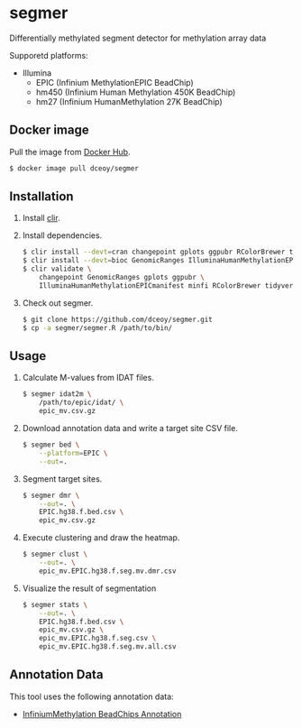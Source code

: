 segmer
======

Differentially methylated segment detector for methylation array data

Supporetd platforms:

- Illumina
  - EPIC (Infinium MethylationEPIC BeadChip)
  - hm450 (Infinium Human Methylation 450K BeadChip)
  - hm27 (Infinium HumanMethylation 27K BeadChip)

Docker image
------------

Pull the image from [Docker Hub](https://hub.docker.com/r/dceoy/segmer/).

```sh
$ docker image pull dceoy/segmer
```

Installation
------------

1.  Install [clir](https://github.com/dceoy/clir).

2.  Install dependencies.

    ```sh
    $ clir install --devt=cran changepoint gplots ggpubr RColorBrewer tidyverse
    $ clir install --devt=bioc GenomicRanges IlluminaHumanMethylationEPICmanifest minfi
    $ clir validate \
        changepoint GenomicRanges gplots ggpubr \
        IlluminaHumanMethylationEPICmanifest minfi RColorBrewer tidyverse
    ```

3.  Check out segmer.

    ```sh
    $ git clone https://github.com/dceoy/segmer.git
    $ cp -a segmer/segmer.R /path/to/bin/
    ```

Usage
-----

1.  Calculate M-values from IDAT files.

    ```sh
    $ segmer idat2m \
        /path/to/epic/idat/ \
        epic_mv.csv.gz
    ```

2.  Download annotation data and write a target site CSV file.

    ```sh
    $ segmer bed \
        --platform=EPIC \
        --out=.
    ```

3.  Segment target sites.

    ```sh
    $ segmer dmr \
        --out=. \
        EPIC.hg38.f.bed.csv \
        epic_mv.csv.gz
    ```

4.  Execute clustering and draw the heatmap.

    ```sh
    $ segmer clust \
        --out=. \
        epic_mv.EPIC.hg38.f.seg.mv.dmr.csv
    ```

5.  Visualize the result of segmentation

    ```sh
    $ segmer stats \
        --out=. \
        EPIC.hg38.f.bed.csv \
        epic_mv.csv.gz \
        epic_mv.EPIC.hg38.f.seg.csv \
        epic_mv.EPIC.hg38.f.seg.mv.all.csv
    ```

Annotation Data
---------------

This tool uses the following annotation data:

- [InfiniumMethylation BeadChips Annotation](https://zwdzwd.github.io/InfiniumAnnotation)
